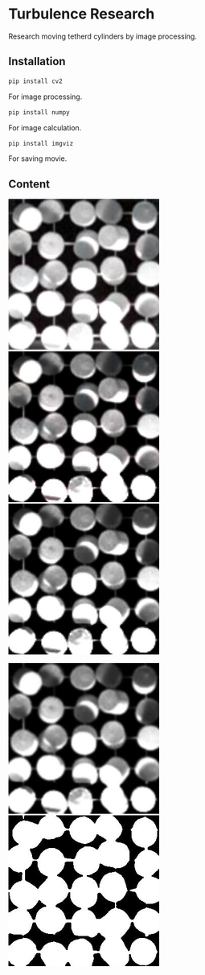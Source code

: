 # Turbulence Research

Research moving tetherd cylinders by image processing.

## Installation

```bash
pip install cv2
```
For image processing.

```bash
pip install numpy
```
For image calculation.

```bash
pip install imgviz
```
For saving movie.

## Content

  ![Original](https://github.com/wkotaro/Research/blob/master/original/cylinder_46/00000000.jpg)    ![Gamma](https://github.com/wkotaro/Research/blob/master/gamma/cylinder_46/00000000.jpg)    ![Gray](https://github.com/wkotaro/Research/blob/master/gray/cylinder_46/00000000.jpg)

  ![Gauus](https://github.com/wkotaro/Research/blob/master/gauss/cylinder_46/00000000.jpg)    ![out](https://github.com/wkotaro/Research/blob/master/out/cylinder_46/00000000.jpg)
